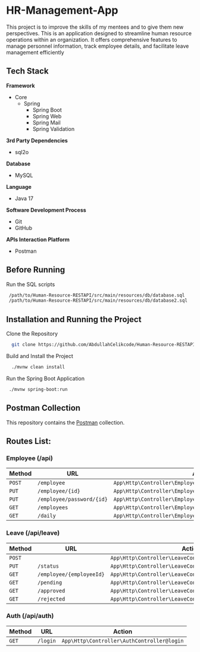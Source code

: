 
# HR-Management-App

This project is to improve the skills of my mentees and to give them new perspectives. This is an application designed to streamline human resource operations within an organization. It offers comprehensive features to manage personnel information, track employee details, and facilitate leave management efficiently

## Tech Stack
**Framework**
* Core
    * Spring 
        * Spring Boot
        * Spring Web
        * Spring Mail
        * Spring Validation


**3rd Party Dependencies**
* sql2o


**Database**
* MySQL


**Language**
* Java 17


**Software Development Process**
* Git
* GitHub


**APIs Interaction Platform**
* Postman

## Before Running 
Run the SQL scripts
```bash
 /path/to/Human-Resource-RESTAPI/src/main/resources/db/database.sql
 /path/to/Human-Resource-RESTAPI/src/main/resources/db/database2.sql
```
## Installation and Running the Project

Clone the Repository

```bash
  git clone https://github.com/AbdullahCelikcode/Human-Resource-RESTAPI
```

Build and Install the Project

```bash
  ./mvnw clean install
```



Run the Spring Boot Application

```bash
 ./mvnw spring-boot:run
```

## Postman Collection

This repository contains the [Postman](https://documenter.getpostman.com/view/27272819/2s9YkrcL2) collection.


## Routes List:

### Employee (/api)

| Method     | URL                               | Action                                                      |
|------------|-----------------------------------|-------------------------------------------------------------|
| `POST`     | `/employee`                       | `App\Http\Controller\EmployeeController@createEmployee`     |
| `PUT`      | `/employee/{id}`                  | `App\Http\Controller\EmployeeController@updateEmployee`     |
| `PUT`      | `/employee/password/{id}`         | `App\Http\Controller\EmployeeController@updatePassword`     |
| `GET`      | `/employees`                      | `App\Http\Controller\EmployeeController@getEmployees`       |
| `GET`      | `/daily`                          | `App\Http\Controller\EmployeeController@getEmployeesOnLeave`|


### Leave (/api/leave)

| Method     | URL                               | Action                                                      |
|------------|-----------------------------------|-------------------------------------------------------------|
| `POST`     |                                   | `App\Http\Controller\LeaveController@createLeave`           |
| `PUT`      | `/status`                         | `App\Http\Controller\LeaveController@updateStatus`          |
| `GET`      | `/employee/{employeeId}`          | `App\Http\Controller\LeaveController@getLeaves`             |
| `GET`      | `/pending`                        | `App\Http\Controller\LeaveController@getPendingLeaves`      |
| `GET`      | `/approved`                        | `App\Http\Controller\LeaveController@getApprovedLeaves`    |
| `GET`      | `/rejected`                        | `App\Http\Controller\LeaveController@getRejectedLeaves`    |   

### Auth (/api/auth)

| Method     | URL                               | Action                                                      |
|------------|-----------------------------------|-------------------------------------------------------------|
| `GET`      | `/login`                          | `App\Http\Controller\AuthController@login`                  |

  
